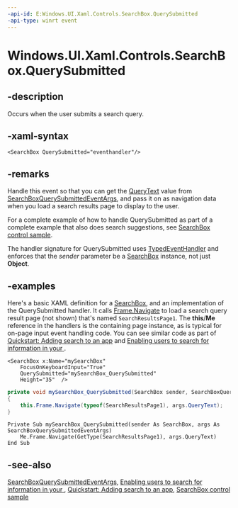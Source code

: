 ```yaml
---
-api-id: E:Windows.UI.Xaml.Controls.SearchBox.QuerySubmitted
-api-type: winrt event
---
```


<!-- Event syntax
public event Windows.Foundation.TypedEventHandler QuerySubmitted<Windows.UI.Xaml.Controls.SearchBox,  Windows.UI.Xaml.Controls.SearchBoxQuerySubmittedEventArgs>
-->

# Windows.UI.Xaml.Controls.SearchBox.QuerySubmitted

## -description
Occurs when the user submits a search query.

## -xaml-syntax
```xaml
<SearchBox QuerySubmitted="eventhandler"/>
```


## -remarks
Handle this event so that you can get the [QueryText](searchbox_querytext.md) value from [SearchBoxQuerySubmittedEventArgs](searchboxquerysubmittedeventargs.md), and pass it on as navigation data when you load a search results page to display to the user.

For a complete example of how to handle QuerySubmitted as part of a complete example that also does search suggestions, see [SearchBox control sample](https://go.microsoft.com/fwlink/p/?LinkId=317444).

The handler signature for QuerySubmitted uses [TypedEventHandler](https://docs.microsoft.com/previous-versions//hh438424(v=vs.85)) and enforces that the *sender* parameter be a [SearchBox](searchbox.md) instance, not just **Object**.

## -examples
Here's a basic XAML definition for a [SearchBox](searchbox.md), and an implementation of the QuerySubmitted handler. It calls [Frame.Navigate](frame_navigate_1426351961.md) to load a search query result page (not shown) that's named `SearchResultsPage1`. The **this**/**Me** reference in the handlers is the containing page instance, as is typical for on-page input event handling code. You can see similar code as part of [Quickstart: Adding search to an app](https://docs.microsoft.com/previous-versions/windows/apps/hh868180(v=win.10)) and [Enabling users to search for information in your ](https://docs.microsoft.com/previous-versions/windows/apps/hh868180(v=win.10)).

```xaml
<SearchBox x:Name="mySearchBox" 
    FocusOnKeyboardInput="True"
    QuerySubmitted="mySearchBox_QuerySubmitted"
    Height="35"  />
```

```csharp
private void mySearchBox_QuerySubmitted(SearchBox sender, SearchBoxQuerySubmittedEventArgs args)
{
    this.Frame.Navigate(typeof(SearchResultsPage1), args.QueryText);
}

```

```vbnet
Private Sub mySearchBox_QuerySubmitted(sender As SearchBox, args As SearchBoxQuerySubmittedEventArgs)
    Me.Frame.Navigate(GetType(SearchResultsPage1), args.QueryText)
End Sub
```



## -see-also
[SearchBoxQuerySubmittedEventArgs](searchboxquerysubmittedeventargs.md), [Enabling users to search for information in your ](https://docs.microsoft.com/previous-versions/windows/apps/hh868180(v=win.10)), [Quickstart: Adding search to an app](https://docs.microsoft.com/previous-versions/windows/apps/hh868180(v=win.10)), [SearchBox control sample](https://go.microsoft.com/fwlink/p/?LinkId=317444)
